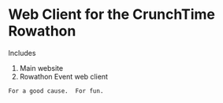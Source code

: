 
Web Client for the CrunchTime Rowathon
======================================

Includes
1. Main website
2. Rowathon Event web client


`For a good cause.  For fun.`


